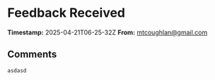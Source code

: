 # Feedback Received

**Timestamp:** 2025-04-21T06-25-32Z
**From:** mtcoughlan@gmail.com

## Comments

```
asdasd
```
